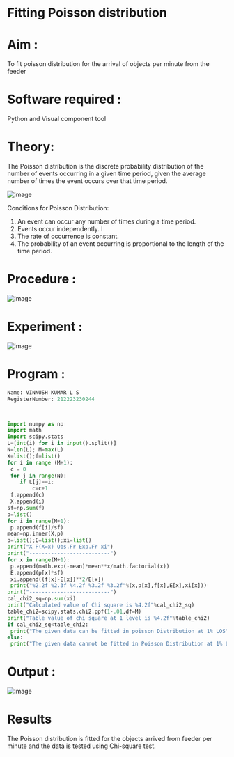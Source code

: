 # Fitting Poisson  distribution
# Aim : 

To fit poisson distribution for the arrival of objects per minute from the feeder

# Software required :  

Python and Visual component tool

# Theory:

The Poisson distribution is the discrete probability distribution of the number of events occurring in a given time period, given the average number of times the event occurs over that time period.

![image](https://user-images.githubusercontent.com/104613195/166248326-fd042076-8b0b-40c4-8b11-1d8e8fcb74db.png)

 Conditions for Poisson Distribution:

1. An event can occur any number of times during a time period.
2. Events occur independently. I
3. The rate of occurrence is constant.
4. The probability of an event occurring is proportional to the length of the time period. 
 
# Procedure :

![image](https://user-images.githubusercontent.com/104613195/166251988-d0c53205-6080-4f7b-ae4c-398178586637.png)

# Experiment :

![image](https://user-images.githubusercontent.com/103921593/230282876-f4a5afbf-cac1-4648-a1b0-c78840638a8e.png)

# Program :
```py
Name: VINNUSH KUMAR L S
RegisterNumber: 212223230244



import numpy as np
import math
import scipy.stats
L=[int(i) for i in input().split()]
N=len(L); M=max(L)
X=list();f=list()
for i in range (M+1):
 c = 0
 for j in range(N):
    if L[j]==i:
        c=c+1
 f.append(c)
 X.append(i)
sf=np.sum(f)
p=list()
for i in range(M+1):
 p.append(f[i]/sf)
mean=np.inner(X,p)
p=list();E=list();xi=list()
print("X P(X=x) Obs.Fr Exp.Fr xi")
print("--------------------------")
for x in range(M+1):
 p.append(math.exp(-mean)*mean**x/math.factorial(x))
 E.append(p[x]*sf)
 xi.append((f[x]-E[x])**2/E[x])
 print("%2.2f %2.3f %4.2f %3.2f %3.2f"%(x,p[x],f[x],E[x],xi[x]))
print("--------------------------")
cal_chi2_sq=np.sum(xi)
print("Calculated value of Chi square is %4.2f"%cal_chi2_sq)
table_chi2=scipy.stats.chi2.ppf(1-.01,df=M)
print("Table value of chi square at 1 level is %4.2f"%table_chi2)
if cal_chi2_sq<table_chi2:
 print("The given data can be fitted in poisson Distribution at 1% LOS")
else:
 print("The given data cannot be fitted in Poisson Distribution at 1% LOS")

```
 

# Output : 
![image](https://github.com/user-attachments/assets/cb8d3552-f259-4cbc-835a-ef5f774c229d)


# Results

The Poisson distribution is fitted for the objects arrived from feeder per minute and the data is tested using Chi-square test. 
 
